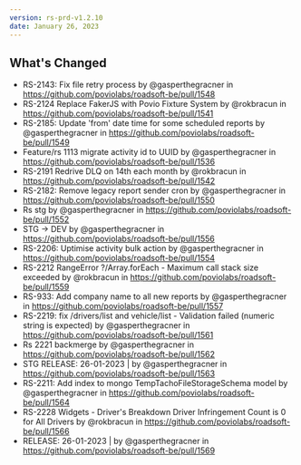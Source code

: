 ```yaml
---
version: rs-prd-v1.2.10
date: January 26, 2023
---
```


## What's Changed
* RS-2143: Fix file retry process by @gasperthegracner in https://github.com/poviolabs/roadsoft-be/pull/1548
* RS-2124 Replace FakerJS with Povio Fixture System by @rokbracun in https://github.com/poviolabs/roadsoft-be/pull/1541
* RS-2185: Update 'from' date time for some scheduled reports by @gasperthegracner in https://github.com/poviolabs/roadsoft-be/pull/1549
* Feature/rs 1113 migrate activity id to UUID by @gasperthegracner in https://github.com/poviolabs/roadsoft-be/pull/1536
* RS-2191 Redrive DLQ on 14th each month by @rokbracun in https://github.com/poviolabs/roadsoft-be/pull/1542
* RS-2182: Remove legacy report sender cron by @gasperthegracner in https://github.com/poviolabs/roadsoft-be/pull/1550
* Rs stg by @gasperthegracner in https://github.com/poviolabs/roadsoft-be/pull/1552
* STG -> DEV by @gasperthegracner in https://github.com/poviolabs/roadsoft-be/pull/1556
* RS-2206: Uptimise activity bulk action by @gasperthegracner in https://github.com/poviolabs/roadsoft-be/pull/1554
* RS-2212 RangeError ?/Array.forEach - Maximum call stack size exceeded by @rokbracun in https://github.com/poviolabs/roadsoft-be/pull/1559
* RS-933: Add company name to all new reports by @gasperthegracner in https://github.com/poviolabs/roadsoft-be/pull/1557
* RS-2219: fix /drivers/list and vehicle/list - Validation failed (numeric string is expected) by @gasperthegracner in https://github.com/poviolabs/roadsoft-be/pull/1561
* Rs 2221 backmerge by @gasperthegracner in https://github.com/poviolabs/roadsoft-be/pull/1562
* STG RELEASE: 26-01-2023 | by @gasperthegracner in https://github.com/poviolabs/roadsoft-be/pull/1563
* RS-2211: Add index to mongo TempTachoFileStorageSchema model by @gasperthegracner in https://github.com/poviolabs/roadsoft-be/pull/1564
* RS-2228 Widgets - Driver's Breakdown Driver Infringement Count is 0 for All Drivers by @rokbracun in https://github.com/poviolabs/roadsoft-be/pull/1566
* RELEASE: 26-01-2023 | by @gasperthegracner in https://github.com/poviolabs/roadsoft-be/pull/1569